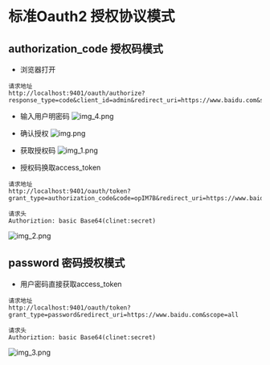 # 标准Oauth2 授权协议模式

## authorization_code 授权码模式
+ 浏览器打开
```
请求地址
http://localhost:9401/oauth/authorize?response_type=code&client_id=admin&redirect_uri=https://www.baidu.com&scope=all
```
+ 输入用户明密码
![img_4.png](../doc/image/img_4.png)
+ 确认授权
![img.png](../doc/image/img.png)
  
+ 获取授权码
![img_1.png](../doc/image/img_1.png)

+ 授权码换取access_token
```
请求地址
http://localhost:9401/oauth/token?grant_type=authorization_code&code=opIM7B&redirect_uri=https://www.baidu.com&scope=all

请求头
Authoriztion: basic Base64(clinet:secret)

```
![img_2.png](../doc/image/img_2.png)


## password 密码授权模式
+ 用户密码直接获取access_token
```
请求地址
http://localhost:9401/oauth/token?grant_type=password&redirect_uri=https://www.baidu.com&scope=all

请求头
Authoriztion: basic Base64(clinet:secret)

```  
![img_3.png](../doc/image/img_3.png)
